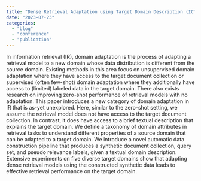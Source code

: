 ```yaml
---
title: "Dense Retrieval Adaptation using Target Domain Description (ICTIR 2023)"
date: "2023-07-23"
categories:
  - "blog"
  - "conference"
  - "publication"
---
```


In information retrieval (IR), domain adaptation is the process of adapting a retrieval model to a new domain whose data distribution is different from the source domain. Existing methods in this area focus on unsupervised domain adaptation where they have access to the target document collection or supervised (often few-shot) domain adaptation where they additionally have access to (limited) labeled data in the target domain. There also exists research on improving zero-shot performance of retrieval models with no adaptation. This paper introduces a new category of domain adaptation in IR that is as-yet unexplored. Here, similar to the zero-shot setting, we assume the retrieval model does not have access to the target document collection. In contrast, it does have access to a brief textual description that explains the target domain. We define a taxonomy of domain attributes in retrieval tasks to understand different properties of a source domain that can be adapted to a target domain. We introduce a novel automatic data construction pipeline that produces a synthetic document collection, query set, and pseudo relevance labels, given a textual domain description. Extensive experiments on five diverse target domains show that adapting dense retrieval models using the constructed synthetic data leads to effective retrieval performance on the target domain.
